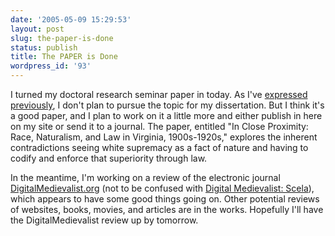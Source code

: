 ```yaml
---
date: '2005-05-09 15:29:53'
layout: post
slug: the-paper-is-done
status: publish
title: The PAPER is Done
wordpress_id: '93'
---
```


I turned my doctoral research seminar paper in today. As I've [expressed previously](/2005/04/27/dissertation-topics/), I don't plan to pursue the topic for my dissertation. But I think it's a good paper, and I plan to work on it a little more and either publish in here on my site or send it to a journal. The paper, entitled "In Close Proximity: Race, Naturalism, and Law in Virginia, 1900s-1920s," explores the inherent contradictions seeing white supremacy as a fact of nature and having to codify and enforce that superiority through law.




In the meantime, I'm working on a review of the electronic journal [DigitalMedievalist.org](http://www.digitalmedievalist.org/journal.cfm) (not to be confused with [Digital Medievalist: Scela](http://www.digitalmedievalist.com/news/index.html)), which appears to have some good things going on. Other potential reviews of websites, books, movies, and articles are in the works. Hopefully I'll have the DigitalMedievalist review up by tomorrow.
